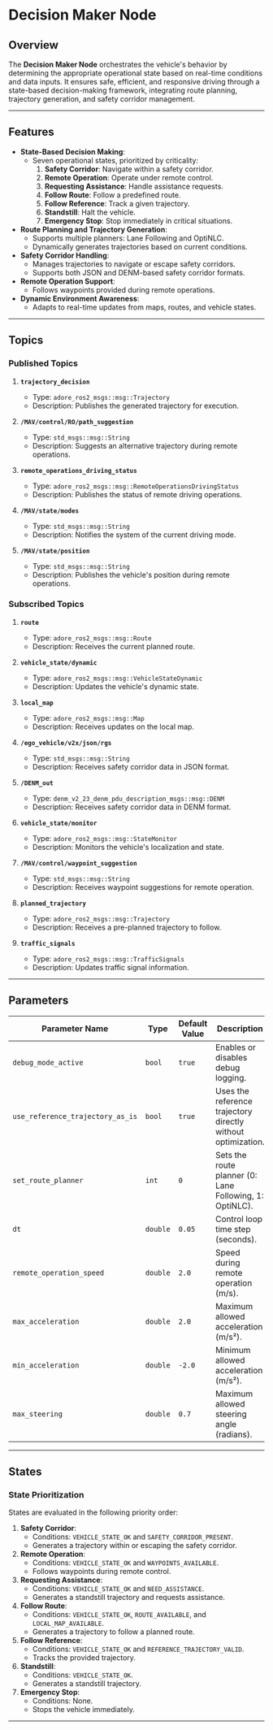 # Decision Maker Node

## Overview
The **Decision Maker Node** orchestrates the vehicle's behavior by determining the appropriate operational state based on real-time conditions and data inputs. It ensures safe, efficient, and responsive driving through a state-based decision-making framework, integrating route planning, trajectory generation, and safety corridor management.

---

## Features
- **State-Based Decision Making**:
  - Seven operational states, prioritized by criticality:
    1. **Safety Corridor**: Navigate within a safety corridor.
    2. **Remote Operation**: Operate under remote control.
    3. **Requesting Assistance**: Handle assistance requests.
    4. **Follow Route**: Follow a predefined route.
    5. **Follow Reference**: Track a given trajectory.
    6. **Standstill**: Halt the vehicle.
    7. **Emergency Stop**: Stop immediately in critical situations.
- **Route Planning and Trajectory Generation**:
  - Supports multiple planners: Lane Following and OptiNLC.
  - Dynamically generates trajectories based on current conditions.
- **Safety Corridor Handling**:
  - Manages trajectories to navigate or escape safety corridors.
  - Supports both JSON and DENM-based safety corridor formats.
- **Remote Operation Support**:
  - Follows waypoints provided during remote operations.
- **Dynamic Environment Awareness**:
  - Adapts to real-time updates from maps, routes, and vehicle states.

---

## Topics

### Published Topics
1. **`trajectory_decision`**
   - Type: `adore_ros2_msgs::msg::Trajectory`
   - Description: Publishes the generated trajectory for execution.

2. **`/MAV/control/RO/path_suggestion`**
   - Type: `std_msgs::msg::String`
   - Description: Suggests an alternative trajectory during remote operations.

3. **`remote_operations_driving_status`**
   - Type: `adore_ros2_msgs::msg::RemoteOperationsDrivingStatus`
   - Description: Publishes the status of remote driving operations.

4. **`/MAV/state/modes`**
   - Type: `std_msgs::msg::String`
   - Description: Notifies the system of the current driving mode.

5. **`/MAV/state/position`**
   - Type: `std_msgs::msg::String`
   - Description: Publishes the vehicle's position during remote operations.

### Subscribed Topics
1. **`route`**
   - Type: `adore_ros2_msgs::msg::Route`
   - Description: Receives the current planned route.

2. **`vehicle_state/dynamic`**
   - Type: `adore_ros2_msgs::msg::VehicleStateDynamic`
   - Description: Updates the vehicle's dynamic state.

3. **`local_map`**
   - Type: `adore_ros2_msgs::msg::Map`
   - Description: Receives updates on the local map.

4. **`/ego_vehicle/v2x/json/rgs`**
   - Type: `std_msgs::msg::String`
   - Description: Receives safety corridor data in JSON format.

5. **`/DENM_out`**
   - Type: `denm_v2_23_denm_pdu_description_msgs::msg::DENM`
   - Description: Receives safety corridor data in DENM format.

6. **`vehicle_state/monitor`**
   - Type: `adore_ros2_msgs::msg::StateMonitor`
   - Description: Monitors the vehicle's localization and state.

7. **`/MAV/control/waypoint_suggestion`**
   - Type: `std_msgs::msg::String`
   - Description: Receives waypoint suggestions for remote operation.

8. **`planned_trajectory`**
   - Type: `adore_ros2_msgs::msg::Trajectory`
   - Description: Receives a pre-planned trajectory to follow.

9. **`traffic_signals`**
   - Type: `adore_ros2_msgs::msg::TrafficSignals`
   - Description: Updates traffic signal information.

---

## Parameters

| Parameter Name                 | Type      | Default Value | Description                                                   |
|--------------------------------|-----------|---------------|---------------------------------------------------------------|
| `debug_mode_active`            | `bool`    | `true`        | Enables or disables debug logging.                           |
| `use_reference_trajectory_as_is` | `bool`  | `true`        | Uses the reference trajectory directly without optimization. |
| `set_route_planner`            | `int`     | `0`           | Sets the route planner (0: Lane Following, 1: OptiNLC).      |
| `dt`                           | `double`  | `0.05`        | Control loop time step (seconds).                            |
| `remote_operation_speed`       | `double`  | `2.0`         | Speed during remote operation (m/s).                         |
| `max_acceleration`             | `double`  | `2.0`         | Maximum allowed acceleration (m/s²).                         |
| `min_acceleration`             | `double`  | `-2.0`        | Minimum allowed acceleration (m/s²).                         |
| `max_steering`                 | `double`  | `0.7`         | Maximum allowed steering angle (radians).                    |

---

## States

### State Prioritization
States are evaluated in the following priority order:
1. **Safety Corridor**:
   - Conditions: `VEHICLE_STATE_OK` and `SAFETY_CORRIDOR_PRESENT`.
   - Generates a trajectory within or escaping the safety corridor.
2. **Remote Operation**:
   - Conditions: `VEHICLE_STATE_OK` and `WAYPOINTS_AVAILABLE`.
   - Follows waypoints during remote control.
3. **Requesting Assistance**:
   - Conditions: `VEHICLE_STATE_OK` and `NEED_ASSISTANCE`.
   - Generates a standstill trajectory and requests assistance.
4. **Follow Route**:
   - Conditions: `VEHICLE_STATE_OK`, `ROUTE_AVAILABLE`, and `LOCAL_MAP_AVAILABLE`.
   - Generates a trajectory to follow a planned route.
5. **Follow Reference**:
   - Conditions: `VEHICLE_STATE_OK` and `REFERENCE_TRAJECTORY_VALID`.
   - Tracks the provided trajectory.
6. **Standstill**:
   - Conditions: `VEHICLE_STATE_OK`.
   - Generates a standstill trajectory.
7. **Emergency Stop**:
   - Conditions: None.
   - Stops the vehicle immediately.

---
